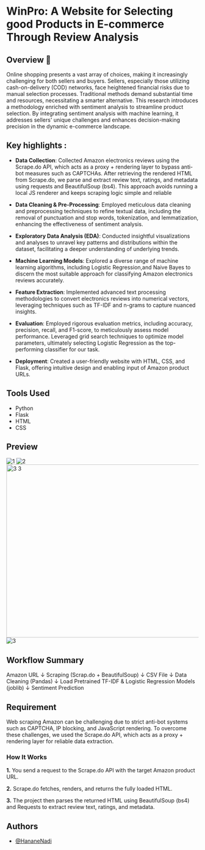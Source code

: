 # WinPro: A Website for Selecting good Products in E-commerce Through Review Analysis

## Overview 🚀

Online shopping presents a vast array of choices, making it increasingly challenging for both sellers and buyers. Sellers, especially those utilizing cash-on-delivery (COD) networks, face heightened financial risks due to manual selection processes. Traditional methods demand substantial time and resources, necessitating a smarter alternative. This research introduces a methodology enriched with sentiment analysis to streamline product selection. By integrating sentiment analysis with machine learning, it addresses sellers' unique challenges and enhances decision-making precision in the dynamic e-commerce landscape.

## Key highlights :

- **Data Collection**: Collected Amazon electronics reviews using the Scrape.do API, which acts as a proxy + rendering layer to bypass anti-bot measures such as CAPTCHAs. After retrieving the rendered HTML from Scrape.do, we parse and extract review text, ratings, and metadata using requests and BeautifulSoup (bs4). This approach avoids running a local JS renderer and keeps scraping logic simple and reliable
- **Data Cleaning & Pre-Processing**: Employed meticulous data cleaning and preprocessing techniques to refine textual data, including the removal of punctuation and stop words, tokenization, and lemmatization, enhancing the effectiveness of sentiment analysis.

- **Exploratory Data Analysis (EDA)**: Conducted insightful visualizations and analyses to unravel key patterns and distributions within the dataset, facilitating a deeper understanding of underlying trends.

- **Machine Learning Models**: Explored a diverse range of machine learning algorithms, including Logistic Regression,and Naive Bayes to discern the most suitable approach for classifying Amazon electronics reviews accurately.

- **Feature Extraction**: Implemented advanced text processing methodologies to convert electronics reviews into numerical vectors, leveraging techniques such as TF-IDF and n-grams to capture nuanced insights.

- **Evaluation**: Employed rigorous evaluation metrics, including accuracy, precision, recall, and F1-score, to meticulously assess model performance. Leveraged grid search techniques to optimize model parameters, ultimately selecting Logistic Regression as the top-performing classifier for our task.

- **Deployment**: Created a user-friendly website with HTML, CSS, and Flask, offering intuitive design and enabling input of Amazon product URLs.

## Tools Used

- Python
- Flask
- HTML
- CSS

## Preview

![1](https://github.com/user-attachments/assets/b9675fb0-7abb-4371-b2cf-a4f2f580dfe4)
![2](https://github.com/user-attachments/assets/df57a8ab-f6ee-4f7a-b894-8278505c6201)
<img width="905" height="453" alt="3 3" src="https://github.com/user-attachments/assets/ea0f2400-7136-4ec9-97b7-12f78a7e4b89" />
![3](https://github.com/user-attachments/assets/9dc3a12b-cd42-48f4-8b69-b03b5d4bf92d)




## Workflow Summary

Amazon URL 
   ↓
Scraping (Scrap.do + BeautifulSoup) 
   ↓
CSV File 
   ↓
Data Cleaning (Pandas) 
   ↓
Load Pretrained TF-IDF & Logistic Regression Models (joblib)
   ↓
Sentiment Prediction


## Requirement

Web scraping Amazon can be challenging due to strict anti-bot systems such as CAPTCHA, IP blocking, and JavaScript rendering. To overcome these challenges, we used the Scrape.do API, which acts as a proxy + rendering layer for reliable data extraction.

### How It Works

**1.** You send a request to the Scrape.do API with the target Amazon product URL.

**2.** Scrape.do fetches, renders, and returns the fully loaded HTML.

**3.** The project then parses the returned HTML using BeautifulSoup (bs4) and Requests to extract review text, ratings, and metadata.

## Authors

- [@HananeNadi](https://github.com/HananeNadi)
